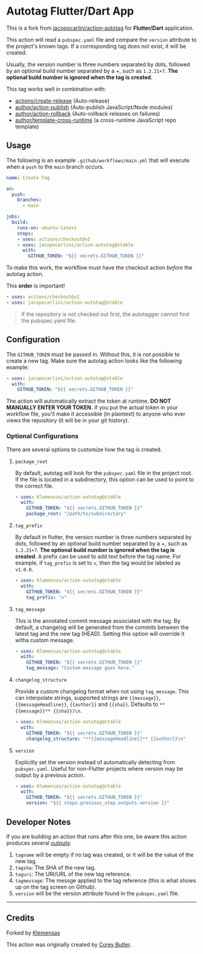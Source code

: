 # Autotag Flutter/Dart App
This is a fork from [jacopocarlini/action-autotag](https://github.com/jacopocarlini/action-autotag) for **Flutter/Dart** application.

This action will read a `pubspec.yaml` file and compare the `version` attribute to the project's known tags. If a corresponding tag does not exist, it will be created.

Usually, the version number is three numbers separated by dots, followed by an optional build number separated by a +, such as `1.2.21+7`. **The optional build number is ignored when the tag is created**.


This tag works well in combination with:

- [actions/create-release](https://github.com/actions/create-release) (Auto-release)
- [author/action-publish](https://github.com/author/action-publish) (Auto-publish JavaScript/Node modules)
- [author/action-rollback](https://github.com/author/action-rollback) (Auto-rollback releases on failures)
- [author/template-cross-runtime](https://github.com/author/template-cross-runtime) (a cross-runtime JavaScript repo template)

## Usage

The following is an example `.github/workflows/main.yml` that will execute when a `push` to the `main` branch occurs.

```yaml
name: Create Tag

on:
  push:
    branches:
      - main

jobs:
  build:
    runs-on: ubuntu-latest
    steps:
    - uses: actions/checkout@v2
    - uses: jacopocarlini/action-autotag@stable
      with:
        GITHUB_TOKEN: "${{ secrets.GITHUB_TOKEN }}"
```

To make this work, the workflow must have the checkout action _before_ the autotag action.

This **order** is important!

```yaml
- uses: actions/checkout@v2
- uses: jacopocarlini/action-autotag@stable
```

> If the repository is not checked out first, the autotagger cannot find the pubspec.yaml file.

## Configuration

The `GITHUB_TOKEN` must be passed in. Without this, it is not possible to create a new tag. Make sure the autotag action looks like the following example:

```yaml
- uses: jacopocarlini/action-autotag@stable
  with:
    GITHUB_TOKEN: "${{ secrets.GITHUB_TOKEN }}"
```

The action will automatically extract the token at runtime. **DO NOT MANUALLY ENTER YOUR TOKEN.** If you put the actual token in your workflow file, you'll make it accessible (in plaintext) to anyone who ever views the repository (it will be in your git history).

### Optional Configurations

There are several options to customize how the tag is created.

1. `package_root`

    By default, autotag will look for the `pubspec.yaml` file in the project root. If the file is located in a subdirectory, this option can be used to point to the correct file.

    ```yaml
    - uses: Klemensas/action-autotag@stable
      with:
        GITHUB_TOKEN: "${{ secrets.GITHUB_TOKEN }}"
        package_root: "/path/to/subdirectory"
    ```

1. `tag_prefix`

    By default in flutter, the version number is three numbers separated by dots, followed by an optional build number separated by a +, such as `1.2.21+7`. **The optional build number is ignored when the tag is created**. A prefix can be used to add text before the tag name. For example, if `tag_prefix` is set to `v`, then the tag would be labeled as `v1.0.0`.

    ```yaml
    - uses: Klemensas/action-autotag@stable
      with:
        GITHUB_TOKEN: "${{ secrets.GITHUB_TOKEN }}"
        tag_prefix: "v"
    ```
    
1. `tag_message`

    This is the annotated commit message associated with the tag. By default, a
    changelog will be generated from the commits between the latest tag and the new tag (HEAD). Setting this option will override it witha custom message.

    ```yaml
    - uses: Klemensas/action-autotag@stable
      with:
        GITHUB_TOKEN: "${{ secrets.GITHUB_TOKEN }}"
        tag_message: "Custom message goes here."
    ```
1. `changelog_structure`

    Provide a custom changelog format when not using `tag_message`.
    This can interpolate strings, supported strings are `{{message}}`, `{{messageHeadline}}`, `{{author}}` and `{{sha}}`.
    Defaults to `**{{message}}** {{sha}})\n`.

    ```yaml
    - uses: Klemensas/action-autotag@stable
      with:
        GITHUB_TOKEN: "${{ secrets.GITHUB_TOKEN }}"
        changelog_structure: "**{{messageHeadline}}** {{author}}\n"
    ```


1. `version`

    Explicitly set the version instead of automatically detecting from `pubspec.yaml`.
    Useful for non-Flutter projects where version may be output by a previous action.

    ```yaml
    - uses: Klemensas/action-autotag@stable
      with:
        GITHUB_TOKEN: "${{ secrets.GITHUB_TOKEN }}"
        version: "${{ steps.previous_step.outputs.version }}"
    ```

## Developer Notes

If you are building an action that runs after this one, be aware this action produces several [outputs](https://help.github.com/en/articles/metadata-syntax-for-github-actions#outputs):

1. `tagname` will be empty if no tag was created, or it will be the value of the new tag.
1. `tagsha`: The SHA of the new tag.
1. `taguri`: The URI/URL of the new tag reference.
1. `tagmessage`: The messge applied to the tag reference (this is what shows up on the tag screen on Github).
1. `version` will be the version attribute found in the `pubspec.yaml` file.

---

## Credits
Forked by [Klemensas](https://github.com/Klemensas)

This action was originally created by [Corey Butler](https://github.com/coreybutler).
